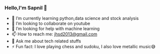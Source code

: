 ### Hello,I'm Sapnil 👋
 <!-- 
- 🔭 I’m currently working on ... -->
<!-- - 📫 How to reach me: ... -->
- 🌱 I’m currently learning python,data science and stock analysis 
- 👯 I’m looking to collaborate on youtube
- 🤔 I’m looking for help with machine learning
- 📫 How to reach me: jhsd2013@gmail.com
- 💬 Ask me about tech related stuffs 
- ⚡ Fun fact: I love playing chess and sudoku, I also love metallic music😅
          

